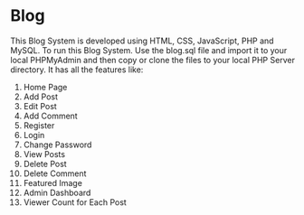 # Blog
This Blog System is developed using HTML, CSS, JavaScript, PHP and MySQL.
To run this Blog System. Use the blog.sql file and import it to your local PHPMyAdmin and then copy or clone the files to your local PHP Server directory.
It has all the features like:
1) Home Page
2) Add Post
3) Edit Post
4) Add Comment
5) Register
6) Login
7) Change Password
8) View Posts
9) Delete Post
10) Delete Comment
11) Featured Image
12) Admin Dashboard
13) Viewer Count for Each Post
